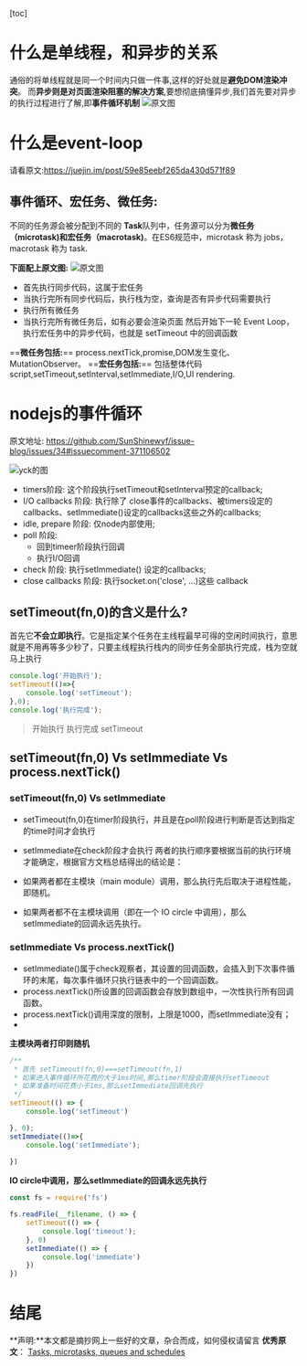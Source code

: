 
[toc]
# 什么是单线程，和异步的关系

通俗的将单线程就是同一个时间内只做一件事,这样的好处就是**避免DOM渲染冲突**。
而**异步则是对页面渲染阻塞的解决方案**,要想彻底搞懂异步,我们首先要对异步的执行过程进行了解,即**事件循环机制**
![原文图](https://user-gold-cdn.xitu.io/2017/11/21/15fdd88994142347?imageView2/0/w/1280/h/960/format/webp/ignore-error/1)

# 什么是event-loop
请看原文:https://juejin.im/post/59e85eebf265da430d571f89


## 事件循环、宏任务、微任务:
不同的任务源会被分配到不同的 **Task**队列中，任务源可以分为**微任务（microtask)**和**宏任务（macrotask)**。在ES6规范中，microtask 称为 jobs，macrotask 称为 task.

**下面配上原文图:**
![原文图](https://user-gold-cdn.xitu.io/2017/11/21/15fdcea13361a1ec?imageView2/0/w/1280/h/960/format/webp/ignore-error/1)

- 首先执行同步代码，这属于宏任务
- 当执行完所有同步代码后，执行栈为空，查询是否有异步代码需要执行
- 执行所有微任务
- 当执行完所有微任务后，如有必要会渲染页面
然后开始下一轮 Event Loop，执行宏任务中的异步代码，也就是 setTimeout 中的回调函数

==**微任务包括:**== process.nextTick,promise,DOM发生变化、MutationObserver。
==**宏任务包括:**== 包括整体代码script,setTimeout,setInterval,setImmediate,I/O,UI rendering.


# nodejs的事件循环
原文地址: https://github.com/SunShinewyf/issue-blog/issues/34#issuecomment-371106502

![yck的图](https://user-gold-cdn.xitu.io/2018/11/13/1670c3fe3f9a5e2b?imageView2/0/w/1280/h/960/format/webp/ignore-error/1)

- timers阶段: 这个阶段执行setTimeout和setInterval预定的callback;
- I/O callbacks 阶段: 执行除了 close事件的callbacks、被timers设定的callbacks、setImmediate()设定的callbacks这些之外的callbacks;
- idle, prepare 阶段: 仅node内部使用;
- poll 阶段: 
  - 回到timeer阶段执行回调
  - 执行I/O回调
- check 阶段: 执行setImmediate() 设定的callbacks;
- close callbacks 阶段: 执行socket.on('close', ...)这些 callback

## setTimeout(fn,0)的含义是什么?

首先它**不会立即执行**。它是指定某个任务在主线程最早可得的空闲时间执行，意思就是不用再等多少秒了，只要主线程执行栈内的同步任务全部执行完成，栈为空就马上执行
```javascript
console.log('开始执行');
setTimeout(()=>{
    console.log('setTimeout');
},0);
console.log('执行完成');

```
> 开始执行
> 执行完成
> setTimeout

## setTimeout(fn,0) Vs setImmediate Vs process.nextTick()

### setTimeout(fn,0) Vs setImmediate
- setTimeout(fn,0)在timer阶段执行，并且是在poll阶段进行判断是否达到指定的time时间才会执行
- setImmediate在check阶段才会执行
两者的执行顺序要根据当前的执行环境才能确定，根据官方文档总结得出的结论是：

- 如果两者都在主模块（main module）调用，那么执行先后取决于进程性能，即随机。
- 如果两者都不在主模块调用（即在一个 IO circle 中调用），那么setImmediate的回调永远先执行。
### setImmediate Vs process.nextTick()
- setImmediate()属于check观察者，其设置的回调函数，会插入到下次事件循环的末尾，每次事件循环只执行链表中的一个回调函数。
- process.nextTick()所设置的回调函数会存放到数组中，一次性执行所有回调函数。
- process.nextTick()调用深度的限制，上限是1000，而setImmediate没有；
- 
**主模块两者打印则随机**
```javascript
/**
 * 首先 setTimeout(fn,0)===setTimeout(fn,1)
 * 如果进入事件循环所花费的大于1ms时间,那么timer阶段会直接执行setTimeout
 * 如果准备时间花费小于1ms,那么setImmediate回调先执行
 */
setTimeout(() => {
    console.log('setTimeout')

}, 0);
setImmediate(()=>{
    console.log('setImmediate');
    
})
```
**IO circle中调用，那么setImmediate的回调永远先执行**
```javascript
const fs = require('fs')

fs.readFile(__filename, () => {
    setTimeout(() => {
        console.log('timeout');
    }, 0)
    setImmediate(() => {
        console.log('immediate')
    })
})
```

# 结尾
**声明:**本文都是摘抄网上一些好的文章，杂合而成，如何侵权请留言
**优秀原文**：
[Tasks, microtasks, queues and schedules](https://jakearchibald.com/2015/tasks-microtasks-queues-and-schedules/)
